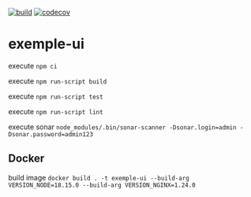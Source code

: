 [![build](https://github.com/doudouchat/exemple-ui/workflows/build/badge.svg)](https://github.com/doudouchat/exemple-ui/actions)
[![codecov](https://codecov.io/gh/doudouchat/exemple-ui/graph/badge.svg)](https://codecov.io/gh/doudouchat/exemple-ui) 

# exemple-ui

<p>execute <code>npm ci</code></p>
<p>execute <code>npm run-script build</code></p>
<p>execute <code>npm run-script test</code></p>
<p>execute <code>npm run-script lint</code></p>

<p>execute sonar <code>node_modules/.bin/sonar-scanner -Dsonar.login=admin -Dsonar.password=admin123</code></p>

## Docker

<p>build image <code>docker build . -t exemple-ui --build-arg VERSION_NODE=18.15.0 --build-arg VERSION_NGINX=1.24.0</code></p>

